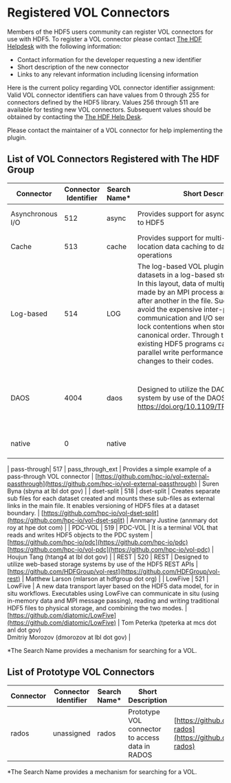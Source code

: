 # Registered VOL Connectors

Members of the HDF5 users community can register VOL connectors for use with HDF5. To register a VOL connector please contact [The HDF Helpdesk](https://help.hdfgroup.org) with the following information: 

* Contact information for the developer requesting a new identifier
* Short description of the new connector
* Links to any relevant information including licensing information 

Here is the current policy regarding VOL connector identifier assignment: Valid VOL connector identifiers can have values from 0 through 255 for connectors defined by the HDF5 library. Values 256 through 511 are available for testing new VOL connectors.  Subsequent values should be obtained by contacting the [The HDF Help Desk](https://help.hdfgroup.org).

Please contact the maintainer of a VOL connector for help implementing the plugin.

## List of VOL Connectors Registered with The HDF Group
| Connector	| Connector Identifier	| Search Name*	| Short Description	| URL	| Contacts
| --- | --- | --- | --- | --- | ---| 
| Asynchronous I/O	| 512	| async	| Provides support for asynchronous operations to HDF5 | [https://github.com/hpc-io/vol-async](https://github.com/hpc-io/vol-async)	| Suren Byna (sbyna at lbl dot gov) | 
| Cache	| 513	| cache	| Provides support for multi-level, multi-location data caching to dataset I/O operations	| [https://github.com/hpc-io/vol-cache](https://github.com/hpc-io/vol-cache)	| Suren Byna (sbyna at lbl dot gov) | 
| Log-based	| 514 |	LOG	| The log-based VOL plugin stores HDF5 datasets in a log-based storage layout.<br>In this layout, data of multiple write requests made by an MPI process are appended one after another in the file. Such I/O strategy can avoid the expensive inter-process communication and I/O serialization due to file lock contentions when storing data in the canonical order. Through the log-based VOL, existing HDF5 programs can achieve a better parallel write performance with minimal changes to their codes. | [https://github.com/DataLib-ECP/vol-log-based/blob/master/README.md](https://github.com/DataLib-ECP/vol-log-based/blob/master/README.md)	| Kai Yuan Hou <br> (khl7265 at ece dot northwestern dot edu) | 
| DAOS	| 4004	| daos	| Designed to utilize the DAOS object storage system by use of the DAOS API <br> https://doi.org/10.1109/TPDS.2021.3097884 | [https://github.com/HDFGroup/vol-daos](https://github.com/HDFGroup/vol-daos) <br> [HDF5 DAOS VOL Connector Design](https://github.com/HDFGroup/vol-daos/blob/master/docs/design_doc.pdf) <br> [HDF5 DAOS VOL Connector User's Guide](https://github.com/HDFGroup/vol-daos/blob/master/docs/users_guide.pdf) | help at hdfgroup dot org | 
| native| 	0	| native	 | | | help at hdfgroup dot org | 

| pass-through| 	517	| pass_through_ext |	Provides a simple example of a pass-through VOL connector	| [https://github.com/hpc-io/vol-external-passthrough](https://github.com/hpc-io/vol-external-passthrough)	| Suren Byna (sbyna at lbl dot gov) | 
| dset-split	| 518	| dset-split	| Creates separate sub files for each dataset created and mounts these sub-files as external links in the main file. It enables versioning of HDF5 files at a dataset boundary. | [https://github.com/hpc-io/vol-dset-split](https://github.com/hpc-io/vol-dset-split)	| Annmary Justine (annmary dot roy at hpe dot com) | 
| PDC-VOL |	519 | PDC-VOL	| It is a terminal VOL that reads and writes HDF5 objects to the PDC system | [https://github.com/hpc-io/pdc](https://github.com/hpc-io/pdc) [https://github.com/hpc-io/vol-pdc](https://github.com/hpc-io/vol-pdc) | Houjun Tang (htang4 at lbl dot gov) | 
| REST	| 520 | REST | Designed to utilize web-based storage systems by use of the HDF5 REST APIs	| [https://github.com/HDFGroup/vol-rest](https://github.com/HDFGroup/vol-rest)	| Matthew Larson (mlarson at hdfgroup dot org) | 
| LowFive |	521	| LowFive	| A new data transport layer based on the HDF5 data model, for in situ workflows. Executables using LowFive can communicate in situ (using in-memory data and MPI message passing), reading and writing traditional HDF5 files to physical storage, and combining the two modes. |	[https://github.com/diatomic/LowFive](https://github.com/diatomic/LowFive)	| Tom Peterka (tpeterka at mcs dot anl dot gov) <br> Dmitriy Morozov (dmorozov at lbl dot gov) | 

*The Search Name provides a mechanism for searching for a VOL.

## List of Prototype VOL Connectors
 
| Connector	| Connector Identifier	| Search Name*	| Short Description| URL	|  Contacts | 
| --- | --- | --- | --- | --- | --- |  
| rados | unassigned	| rados | Prototype VOL connector to access data in RADOS	| [https://github.com/HDFGroup/vol-rados](https://github.com/HDFGroup/vol-rados)	| help at hdfgroup dot org |

*The Search Name provides a mechanism for searching for a VOL.
